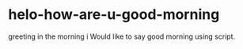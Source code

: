 # helo-how-are-u-good-morning
greeting in the morning 
i Would like to say good morning using script.
